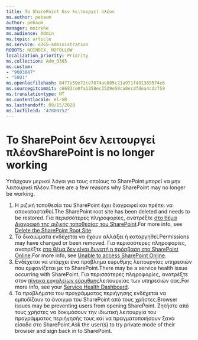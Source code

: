 ```yaml
---
title: Το SharePoint δεν λειτουργεί πλέον
ms.author: pebaum
author: pebaum
manager: mnirkhe
ms.audience: Admin
ms.topic: article
ms.service: o365-administration
ROBOTS: NOINDEX, NOFOLLOW
localization_priority: Priority
ms.collection: Adm_O365
ms.custom:
- "9003047"
- "5801"
ms.openlocfilehash: 8477e59e72ce7874ae805c21a971f431389574e6
ms.sourcegitcommit: c6692ce0fa1358ec3529e59ca0ecdfdea4cdc759
ms.translationtype: HT
ms.contentlocale: el-GR
ms.lasthandoff: 09/15/2020
ms.locfileid: "47800752"
---
```

# <a name="sharepoint-is-no-longer-working"></a><span data-ttu-id="6abdf-102">Το SharePoint δεν λειτουργεί πλέον</span><span class="sxs-lookup"><span data-stu-id="6abdf-102">SharePoint is no longer working</span></span>

<span data-ttu-id="6abdf-103">Υπάρχουν μερικοί λόγοι για τους οποίους το SharePoint μπορεί να μην λειτουργεί πλέον.</span><span class="sxs-lookup"><span data-stu-id="6abdf-103">There are a few reasons why SharePoint may no longer be working.</span></span>

1. <span data-ttu-id="6abdf-104">Η ριζική τοποθεσία του SharePoint έχει διαγραφεί και πρέπει να αποκατασταθεί.</span><span class="sxs-lookup"><span data-stu-id="6abdf-104">The SharePoint root site has been deleted and needs to be restored.</span></span> <span data-ttu-id="6abdf-105">Για περισσότερες πληροφορίες, ανατρέξτε [στο θέμα Διαγραφή της ριζικής τοποθεσίας του SharePoint](https://docs.microsoft.com/sharepoint/troubleshoot/sites/url-that-resides-under-root-site-collection-is-broken).</span><span class="sxs-lookup"><span data-stu-id="6abdf-105">For more info, see [Delete the SharePoint Root Site](https://docs.microsoft.com/sharepoint/troubleshoot/sites/url-that-resides-under-root-site-collection-is-broken).</span></span>
2. <span data-ttu-id="6abdf-106">Τα δικαιώματα ενδέχεται να έχουν αλλάξει ή καταργηθεί.</span><span class="sxs-lookup"><span data-stu-id="6abdf-106">Permissions may have changed or been removed.</span></span> <span data-ttu-id="6abdf-107">Για περισσότερες πληροφορίες, ανατρέξτε [στο θέμα δεν είναι δυνατή η πρόσβαση στο SharePoint Online](https://docs.microsoft.com/sharepoint/troubleshoot/sharing-and-permissions/sharepoint-online-inaccessible).</span><span class="sxs-lookup"><span data-stu-id="6abdf-107">For more info, see [Unable to access SharePoint Online](https://docs.microsoft.com/sharepoint/troubleshoot/sharing-and-permissions/sharepoint-online-inaccessible).</span></span>
3. <span data-ttu-id="6abdf-108">Ενδέχεται να υπάρχει ένα πρόβλημα εύρυθμης λειτουργίας υπηρεσιών που εμφανίζεται με το SharePoint.</span><span class="sxs-lookup"><span data-stu-id="6abdf-108">There may be a service health issue occurring with SharePoint.</span></span> <span data-ttu-id="6abdf-109">Για περισσότερες πληροφορίες, ανατρέξτε στον [πίνακα εργαλείων εύρυθμης](https://admin.microsoft.com/AdminPortal/Home#/servicehealth)λειτουργίας των υπηρεσιών σας.</span><span class="sxs-lookup"><span data-stu-id="6abdf-109">For more info, see your [Service Health Dashboard](https://admin.microsoft.com/AdminPortal/Home#/servicehealth).</span></span>
4. <span data-ttu-id="6abdf-110">Τα προβλήματα του προγράμματος περιήγησης ενδέχεται να εμποδίζουν το άνοιγμα του SharePoint από τους χρήστες.</span><span class="sxs-lookup"><span data-stu-id="6abdf-110">Browser issues may be preventing users from opening SharePoint.</span></span> <span data-ttu-id="6abdf-111">Ζητήστε από τους χρήστες να δοκιμάσουν την ιδιωτική λειτουργία του προγράμματος περιήγησής τους και να πραγματοποιήσουν ξανά είσοδο στο SharePoint.</span><span class="sxs-lookup"><span data-stu-id="6abdf-111">Ask the user(s) to try private mode of their browser and sign back in to SharePoint.</span></span>
